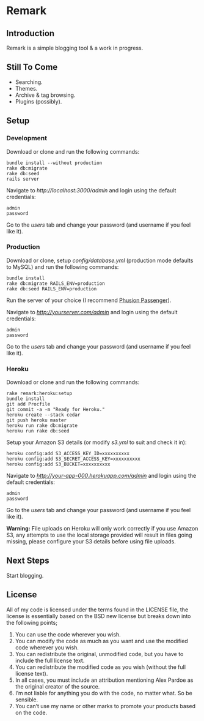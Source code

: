 Remark
======

Introduction
------------

Remark is a simple blogging tool & a work in progress.

Still To Come
-------------

- Searching.
- Themes.
- Archive & tag browsing.
- Plugins (possibly).

Setup
-----

### Development

Download or clone and run the following commands:

	bundle install --without production
	rake db:migrate
	rake db:seed
	rails server

Navigate to _http://localhost:3000/admin_ and login using the default credentials:

	admin
	password
	
Go to the _users_ tab and change your password (and username if you feel like it).

### Production

Download or clone, setup _config/database.yml_ (production mode defaults to MySQL) and run the following
commands:

	bundle install
	rake db:migrate RAILS_ENV=production
	rake db:seed RAILS_ENV=production
	
Run the server of your choice (I recommend [Phusion Passenger](http://www.modrails.com/)).

Navigate to _http://yourserver.com/admin_ and login using the default credentials:

	admin
	password
	
Go to the _users_ tab and change your password (and username if you feel like it).

### Heroku

Download or clone and run the following commands:

	rake remark:heroku:setup
	bundle install
	git add Procfile
	git commit -a -m "Ready for Heroku."
	heroku create --stack cedar
	git push heroku master
	heroku run rake db:migrate
	heroku run rake db:seed
	
Setup your Amazon S3 details (or modify _s3.yml_ to suit and check it in):
	
	heroku config:add S3_ACCESS_KEY_ID=xxxxxxxxxx
	heroku config:add S3_SECRET_ACCESS_KEY=xxxxxxxxxx
	heroku config:add S3_BUCKET=xxxxxxxxxx
	
Navigate to _http://your-app-000.herokuapp.com/admin_ and login using the default credentials:

	admin
	password

Go to the _users_ tab and change your password (and username if you feel like it).

**Warning:** File uploads on Heroku will only work correctly if you use Amazon S3, any attempts to use the
local storage provided will result in files going missing, please configure your S3 details before using
file uploads.

Next Steps
----------

Start blogging.

License
-------

All of my code is licensed under the terms found in the LICENSE file, the license is essentially based
on the BSD new license but breaks down into the following points;

1. You can use the code wherever you wish.
2. You can modify the code as much as you want and use the modified code wherever you wish.
3. You can redistribute the original, unmodified code, but you have to include the full license text.
4. You can redistribute the modified code as you wish (without the full license text).
5. In all cases, you must include an attribution mentioning Alex Pardoe as the original creator of the source.
6. I’m not liable for anything you do with the code, no matter what. So be sensible.
7. You can’t use my name or other marks to promote your products based on the code.
